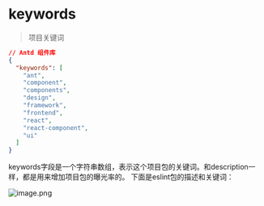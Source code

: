 # keywords

> 项目关键词

```json
// Antd 组件库
{
  "keywords": [
    "ant",
    "component",
    "components",
    "design",
    "framework",
    "frontend",
    "react",
    "react-component",
    "ui"
  ]
}
```

keywords字段是一个字符串数组，表示这个项目包的关键词。和description一样，都是用来增加项目包的曝光率的。
下面是eslint包的描述和关键词：

![image.png](https://p3-juejin.byteimg.com/tos-cn-i-k3u1fbpfcp/ade17781b5104432a6f13eec9a4411ad~tplv-k3u1fbpfcp-watermark.awebp)
